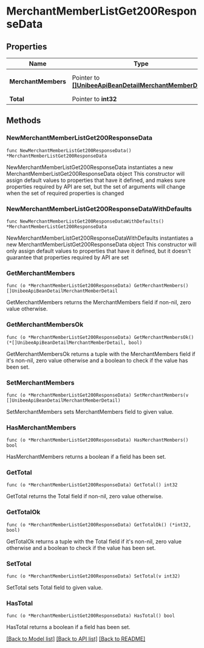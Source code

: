 # MerchantMemberListGet200ResponseData

## Properties

Name | Type | Description | Notes
------------ | ------------- | ------------- | -------------
**MerchantMembers** | Pointer to [**[]UnibeeApiBeanDetailMerchantMemberDetail**](UnibeeApiBeanDetailMerchantMemberDetail.md) | Merchant Member Object List | [optional] 
**Total** | Pointer to **int32** | Total | [optional] 

## Methods

### NewMerchantMemberListGet200ResponseData

`func NewMerchantMemberListGet200ResponseData() *MerchantMemberListGet200ResponseData`

NewMerchantMemberListGet200ResponseData instantiates a new MerchantMemberListGet200ResponseData object
This constructor will assign default values to properties that have it defined,
and makes sure properties required by API are set, but the set of arguments
will change when the set of required properties is changed

### NewMerchantMemberListGet200ResponseDataWithDefaults

`func NewMerchantMemberListGet200ResponseDataWithDefaults() *MerchantMemberListGet200ResponseData`

NewMerchantMemberListGet200ResponseDataWithDefaults instantiates a new MerchantMemberListGet200ResponseData object
This constructor will only assign default values to properties that have it defined,
but it doesn't guarantee that properties required by API are set

### GetMerchantMembers

`func (o *MerchantMemberListGet200ResponseData) GetMerchantMembers() []UnibeeApiBeanDetailMerchantMemberDetail`

GetMerchantMembers returns the MerchantMembers field if non-nil, zero value otherwise.

### GetMerchantMembersOk

`func (o *MerchantMemberListGet200ResponseData) GetMerchantMembersOk() (*[]UnibeeApiBeanDetailMerchantMemberDetail, bool)`

GetMerchantMembersOk returns a tuple with the MerchantMembers field if it's non-nil, zero value otherwise
and a boolean to check if the value has been set.

### SetMerchantMembers

`func (o *MerchantMemberListGet200ResponseData) SetMerchantMembers(v []UnibeeApiBeanDetailMerchantMemberDetail)`

SetMerchantMembers sets MerchantMembers field to given value.

### HasMerchantMembers

`func (o *MerchantMemberListGet200ResponseData) HasMerchantMembers() bool`

HasMerchantMembers returns a boolean if a field has been set.

### GetTotal

`func (o *MerchantMemberListGet200ResponseData) GetTotal() int32`

GetTotal returns the Total field if non-nil, zero value otherwise.

### GetTotalOk

`func (o *MerchantMemberListGet200ResponseData) GetTotalOk() (*int32, bool)`

GetTotalOk returns a tuple with the Total field if it's non-nil, zero value otherwise
and a boolean to check if the value has been set.

### SetTotal

`func (o *MerchantMemberListGet200ResponseData) SetTotal(v int32)`

SetTotal sets Total field to given value.

### HasTotal

`func (o *MerchantMemberListGet200ResponseData) HasTotal() bool`

HasTotal returns a boolean if a field has been set.


[[Back to Model list]](../README.md#documentation-for-models) [[Back to API list]](../README.md#documentation-for-api-endpoints) [[Back to README]](../README.md)


